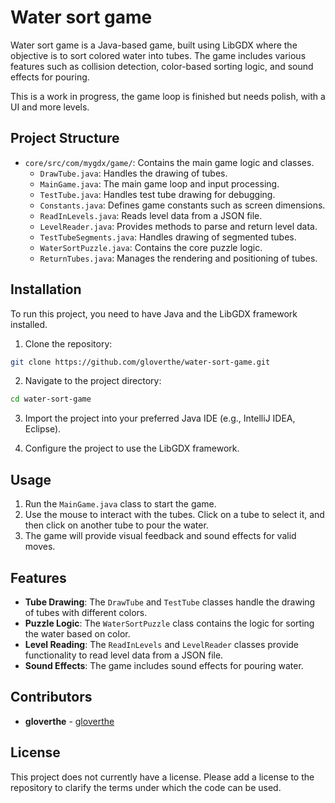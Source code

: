# Water sort game

Water sort game is a Java-based game, built using LibGDX where the objective is to sort colored water into tubes. The game includes various features such as collision detection, color-based sorting logic, and sound effects for pouring.

This is a work in progress, the game loop is finished but needs polish, with a UI and more levels.

## Project Structure

- `core/src/com/mygdx/game/`: Contains the main game logic and classes.
  - `DrawTube.java`: Handles the drawing of tubes.
  - `MainGame.java`: The main game loop and input processing.
  - `TestTube.java`: Handles test tube drawing for debugging.
  - `Constants.java`: Defines game constants such as screen dimensions.
  - `ReadInLevels.java`: Reads level data from a JSON file.
  - `LevelReader.java`: Provides methods to parse and return level data.
  - `TestTubeSegments.java`: Handles drawing of segmented tubes.
  - `WaterSortPuzzle.java`: Contains the core puzzle logic.
  - `ReturnTubes.java`: Manages the rendering and positioning of tubes.

## Installation

To run this project, you need to have Java and the LibGDX framework installed.

1. Clone the repository:
```sh
git clone https://github.com/gloverthe/water-sort-game.git
```

2. Navigate to the project directory:
```sh
cd water-sort-game
```

3. Import the project into your preferred Java IDE (e.g., IntelliJ IDEA, Eclipse).

4. Configure the project to use the LibGDX framework.

## Usage

1. Run the `MainGame.java` class to start the game.
2. Use the mouse to interact with the tubes. Click on a tube to select it, and then click on another tube to pour the water.
3. The game will provide visual feedback and sound effects for valid moves.

## Features

- **Tube Drawing**: The `DrawTube` and `TestTube` classes handle the drawing of tubes with different colors.
- **Puzzle Logic**: The `WaterSortPuzzle` class contains the logic for sorting the water based on color.
- **Level Reading**: The `ReadInLevels` and `LevelReader` classes provide functionality to read level data from a JSON file.
- **Sound Effects**: The game includes sound effects for pouring water.

## Contributors

- **gloverthe** - [gloverthe](https://github.com/gloverthe)

## License

This project does not currently have a license. Please add a license to the repository to clarify the terms under which the code can be used.

